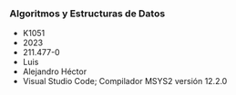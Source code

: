 ### Algoritmos y Estructuras de Datos
+ K1051
+ 2023
+ 211.477-0
+ Luis
+ Alejandro Héctor
+ Visual Studio Code; Compilador MSYS2 versión 12.2.0

